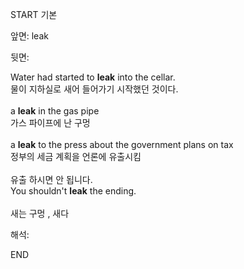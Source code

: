 START
기본

앞면:
leak


뒷면:
<div>Water had started to <strong>leak</strong> into the cellar. </div><div><div>물이 지하실로 새어 들어가기 시작했던 것이다.<br><br><div>a <strong>leak</strong> in the gas pipe </div><div><div>가스 파이프에 난 구멍</div></div><br><div>a <strong>leak</strong> to the press about the government plans on tax </div><div><div>정부의 세금 계획을 언론에 유출시킴</div></div><br><div><div>유출 하시면 안 됩니다.</div></div><div><div>You shouldn't <strong>leak</strong> the ending. <br></div></div><br>새는 구멍 , 새다</div></div>


해석:

END